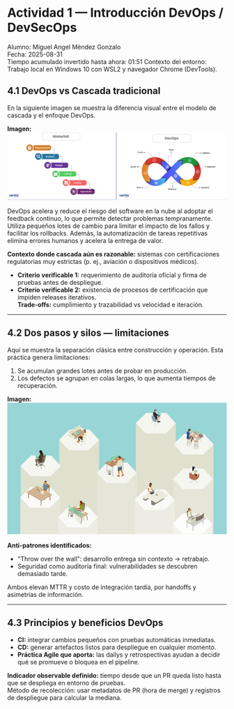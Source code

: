 # Actividad 1 — Introducción DevOps / DevSecOps
Alumno: Miguel Angel Méndez Gonzalo  
Fecha: 2025-08-31  
Tiempo acumulado invertido hasta ahora: 01:51
Contexto del entorno: Trabajo local en Windows 10 con WSL2 y navegador Chrome (DevTools).

## 4.1 DevOps vs Cascada tradicional
En la siguiente imagen se muestra la diferencia visual entre el modelo de cascada y el enfoque DevOps.

**Imagen:** ![DevOps vs Cascada](imagenes/devops-vs-cascada.jpg)

DevOps acelera y reduce el riesgo del software en la nube al adoptar el feedback continuo, lo que permite detectar problemas tempranamente. Utiliza pequeños lotes de cambio para limitar el impacto de los fallos y facilitar los rollbacks. Además, la automatización de tareas repetitivas elimina errores humanos y acelera la entrega de valor.

**Contexto donde cascada aún es razonable:** sistemas con certificaciones regulatorias muy estrictas (p. ej., aviación o dispositivos médicos).  
- **Criterio verificable 1:** requerimiento de auditoría oficial y firma de pruebas antes de despliegue.  
- **Criterio verificable 2:** existencia de procesos de certificación que impiden releases iterativos.  
**Trade-offs:** cumplimiento y trazabilidad vs velocidad e iteración.
---

## 4.2 Dos pasos y silos — limitaciones
Aquí se muestra la separación clásica entre construcción y operación. Esta práctica genera limitaciones:

1. Se acumulan grandes lotes antes de probar en producción.  
2. Los defectos se agrupan en colas largas, lo que aumenta tiempos de recuperación.

**Imagen:** ![Silos y handoffs](imagenes/silos-equipos.jpg)

**Anti-patrones identificados:**  
- "Throw over the wall": desarrollo entrega sin contexto → retrabajo.  
- Seguridad como auditoría final: vulnerabilidades se descubren demasiado tarde.  

Ambos elevan MTTR y costo de integración tardía, por handoffs y asimetrías de información.

---

## 4.3 Principios y beneficios DevOps
- **CI:** integrar cambios pequeños con pruebas automáticas inmediatas.  
- **CD:** generar artefactos listos para despliegue en cualquier momento.  
- **Práctica Agile que aporta:** las dailys y retrospectivas ayudan a decidir qué se promueve o bloquea en el pipeline.  

**Indicador observable definido:** tiempo desde que un PR queda listo hasta que se despliega en entorno de pruebas.  
Método de recolección: usar metadatos de PR (hora de merge) y registros de despliegue para calcular la mediana.
